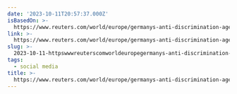 ```yaml
---
date: '2023-10-11T20:57:37.000Z'
isBasedOn: >-
  https://www.reuters.com/world/europe/germanys-anti-discrimination-agency-quits-x-over-anti-minority-posts-2023-10-11/
link: >-
  https://www.reuters.com/world/europe/germanys-anti-discrimination-agency-quits-x-over-anti-minority-posts-2023-10-11/
slug: >-
  2023-10-11-httpswwwreuterscomworldeuropegermanys-anti-discrimination-agency-quits-x-over-anti-minority-posts-2023-10-11
tags:
  - social media
title: >-
  https://www.reuters.com/world/europe/germanys-anti-discrimination-agency-quits-x-over-anti-minority-posts-2023-10-11/
---
```


